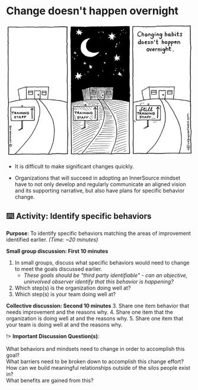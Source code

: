 # Change doesn't happen overnight

![logo](../images/habits.jpg ':no-zoom')

- It is difficult to make significant changes quickly.

- Organizations that will succeed in adopting an InnerSource mindset have to not only develop and regularly communicate an aligned vision and its supporting narrative, but also have plans for specific behavior change.

## ⌨️ Activity: Identify specific behaviors

**Purpose**: To identify specific behaviors matching the areas of improvement identified earlier. _(Time: ~20 minutes)_

**Small group discussion: First 10 minutes**
1. In small groups, discuss what specific behaviors would need to change to meet the goals discussed earlier.
   - _These goals should be "third party identifiable" - can an objective, uninvolved observer identify that this behavior is happening?_
2. Which step(s) is the organization doing well at?
3. Which step(s) is your team doing well at?

**Collective discussion: Second 10 minutes**
3. Share one item behavior that needs improvement and the reasons why.
4. Share one item that the organization is doing well at and the reasons why.
5. Share one item that your team is doing well at and the reasons why.

!> **Important Discussion Question(s)**: <br><br>What behaviors and mindsets need to change in order to accomplish this goal?<br>What barriers need to be broken down to accomplish this change effort?<br>How can we build meaningful relationships outside of the silos people exist in?<br>What benefits are gained from this?
